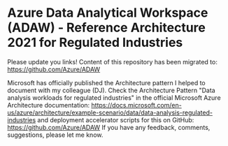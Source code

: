 # Azure Data Analytical Workspace (ADAW) - Reference Architecture 2021 for Regulated Industries

Please update you links! Content of this repository has been migrated to: <https://github.com/Azure/ADAW>

Microsoft has officially published the Architecture pattern I helped to document with my colleague (DJ).
Check the Architecture Pattern "Data analysis workloads for regulated industries" in the official Microsoft Azure Architecture documentation:
<https://docs.microsoft.com/en-us/azure/architecture/example-scenario/data/data-analysis-regulated-industries>
and deployment accelerator scripts for this on GitHub: <https://github.com/Azure/ADAW>
If you have any feedback, comments, suggestions, please let me know.
